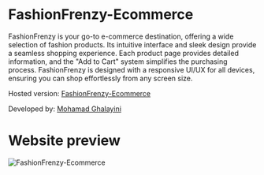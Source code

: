 # FashionFrenzy-Ecommerce
FashionFrenzy is your go-to e-commerce destination, offering a wide selection of fashion products. Its intuitive interface and sleek design provide a seamless shopping experience. Each product page provides detailed information, and the "Add to Cart" system simplifies the purchasing process. FashionFrenzy is designed with a responsive UI/UX for all devices, ensuring you can shop effortlessly from any screen size.

Hosted version: [FashionFrenzy-Ecommerce](https://mbglegend.github.io/FashionFrenzy-Ecommerce/index.html)

Developed by: [Mohamad Ghalayini](https://github.com/MbgLegend)

# Website preview 
![FashionFrenzy-Ecommerce](https://github.com/MbgLegend/FashionFrenzy-Ecommerce/assets/95979029/abc134b0-e8c2-42ef-8280-e2ece34a394a)
